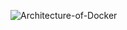 
![Architecture-of-Docker](https://github.com/dridslash/inception/assets/63309639/2df2482f-dbc2-486d-b330-eb9af678e607)
